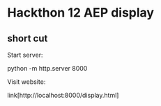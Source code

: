 # Hackthon 12 AEP display

## short cut

Start server:  

python -m http.server 8000  

Visit website:  

link[http://localhost:8000/display.html]

